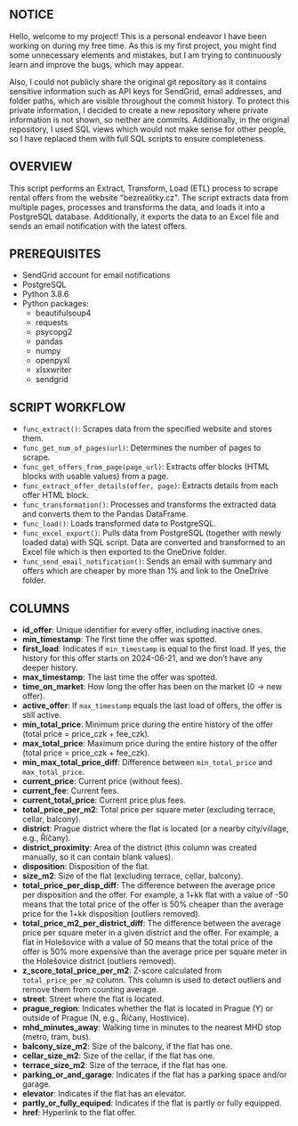 ## NOTICE
Hello, welcome to my project! This is a personal endeavor I have been working on during my free time. As this is my first project, you might find some unnecessary elements and mistakes, but I am trying to continuously learn and improve the bugs, which may appear.

Also, I could not publicly share the original git repository as it contains sensitive information such as API keys for SendGrid, email addresses, and folder paths, which are visible throughout the commit history. To protect this private information, I decided to create a new repository where private information is not shown, so neither are commits. Additionally, in the original repository, I used SQL views which would not make sense for other people, so I have replaced them with full SQL scripts to ensure completeness.

## OVERVIEW
This script performs an Extract, Transform, Load (ETL) process to scrape rental offers from the website "bezrealitky.cz". The script extracts data from multiple pages, processes and transforms the data, and loads it into a PostgreSQL database. Additionally, it exports the data to an Excel file and sends an email notification with the latest offers.

## PREREQUISITES
- SendGrid account for email notifications
- PostgreSQL
- Python 3.8.6
- Python packages:
  - beautifulsoup4
  - requests
  - psycopg2
  - pandas
  - numpy
  - openpyxl
  - xlsxwriter
  - sendgrid

## SCRIPT WORKFLOW
- `func_extract()`: Scrapes data from the specified website and stores them.
- `func_get_num_of_pages(url)`: Determines the number of pages to scrape.
- `func_get_offers_from_page(page_url)`: Extracts offer blocks (HTML blocks with usable values) from a page.
- `func_extract_offer_details(offer, page)`: Extracts details from each offer HTML block.
- `func_transformation()`: Processes and transforms the extracted data and converts them to the Pandas DataFrame.
- `func_load()`: Loads transformed data to PostgreSQL.
- `func_excel_export()`: Pulls data from PostgreSQL (together with newly loaded data) with SQL script. Data are converted and transformed to an Excel file which is then exported to the OneDrive folder.
- `func_send_email_notification()`: Sends an email with summary and offers which are cheaper by more than 1% and link to the OneDrive folder.

## COLUMNS
- **id_offer**: Unique identifier for every offer, including inactive ones.
- **min_timestamp**: The first time the offer was spotted.
- **first_load**: Indicates if `min_timestamp` is equal to the first load. If yes, the history for this offer starts on 2024-06-21, and we don’t have any deeper history.
- **max_timestamp**: The last time the offer was spotted.
- **time_on_market**: How long the offer has been on the market (0 -> new offer).
- **active_offer**: If `max_timestamp` equals the last load of offers, the offer is still active.
- **min_total_price**: Minimum price during the entire history of the offer (total price = price_czk + fee_czk).
- **max_total_price**: Maximum price during the entire history of the offer (total price = price_czk + fee_czk).
- **min_max_total_price_diff**: Difference between `min_total_price` and `max_total_price`.
- **current_price**: Current price (without fees).
- **current_fee**: Current fees.
- **current_total_price**: Current price plus fees.
- **total_price_per_m2**: Total price per square meter (excluding terrace, cellar, balcony).
- **district**: Prague district where the flat is located (or a nearby city/village, e.g., Říčany).
- **district_proximity**: Area of the district (this column was created manually, so it can contain blank values).
- **disposition**: Disposition of the flat.
- **size_m2**: Size of the flat (excluding terrace, cellar, balcony).
- **total_price_per_disp_diff**: The difference between the average price per disposition and the offer. For example, a 1+kk flat with a value of -50 means that the total price of the offer is 50% cheaper than the average price for the 1+kk disposition (outliers removed).
- **total_price_m2_per_district_diff**: The difference between the average price per square meter in a given district and the offer. For example, a flat in Holešovice with a value of 50 means that the total price of the offer is 50% more expensive than the average price per square meter in the Holešovice district (outliers removed).
- **z_score_total_price_per_m2**: Z-score calculated from `total_price_per_m2` column. This column is used to detect outliers and remove them from counting average.
- **street**: Street where the flat is located.
- **prague_region**: Indicates whether the flat is located in Prague (Y) or outside of Prague (N, e.g., Říčany, Hostivice).
- **mhd_minutes_away**: Walking time in minutes to the nearest MHD stop (metro, tram, bus).
- **balcony_size_m2**: Size of the balcony, if the flat has one.
- **cellar_size_m2**: Size of the cellar, if the flat has one.
- **terrace_size_m2**: Size of the terrace, if the flat has one.
- **parking_or_and_garage**: Indicates if the flat has a parking space and/or garage.
- **elevator**: Indicates if the flat has an elevator.
- **partly_or_fully_equiped**: Indicates if the flat is partly or fully equipped.
- **href**: Hyperlink to the flat offer.
